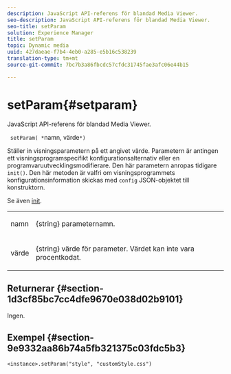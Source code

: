 ```yaml
---
description: JavaScript API-referens för blandad Media Viewer.
seo-description: JavaScript API-referens för blandad Media Viewer.
seo-title: setParam
solution: Experience Manager
title: setParam
topic: Dynamic media
uuid: 427daeae-f7b4-4eb0-a285-e5b16c538239
translation-type: tm+mt
source-git-commit: 7bc7b3a86fbcdc57cfdc31745fae3afc06e44b15

---
```



# setParam{#setparam}

JavaScript API-referens för blandad Media Viewer.

` setParam( *`namn, värde`*)`

Ställer in visningsparametern på ett angivet värde. Parametern är antingen ett visningsprogramspecifikt konfigurationsalternativ eller en programvaruutvecklingsmodifierare. Den här parametern anropas tidigare `init()`. Den här metoden är valfri om visningsprogrammets konfigurationsinformation skickas med `config` JSON-objektet till konstruktorn.

Se även [init](../../../c-html5-s7-aem-asset-viewers/c-html5-mixedmedia-viewer-about/c-html5-mixedmedia-viewer-javascriptapiref/r-html5-mixedmedia-javascriptapiref-init.md#reference-bb4428c155e541b79797f96e17c068ae).

<table id="table_896DFF34A68A403DB93A6D597461A573"> 
 <tbody> 
  <tr> 
   <td colname="col1"> <p> <span class="codeph"> <span class="varname"> namn </span></span> </p> </td> 
   <td colname="col2"> <p> <span class="codeph"> {string} </span> parameternamn. </p> </td> 
  </tr> 
  <tr> 
   <td colname="col1"> <p> <span class="codeph"> <span class="varname"> värde </span></span> </p> </td> 
   <td colname="col2"> <p> <span class="codeph"> {string} </span> värde för parameter. Värdet kan inte vara procentkodat. </p> </td> 
  </tr> 
 </tbody> 
</table>

## Returnerar {#section-1d3cf85bc7cc4dfe9670e038d02b9101}

Ingen.

## Exempel {#section-9e9332aa86b74a5fb321375c03fdc5b3}

```
<instance>.setParam("style", "customStyle.css")
```

